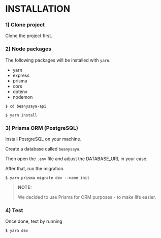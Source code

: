 # INSTALLATION

### 1) Clone project
Clone the project first.


### 2) Node packages
The following packages will be installed with `yarn`.
- yarn
- express
- prisma
- cors
- dotenv
- nodemon

```
$ cd beanysaya-api
```

```
$ yarn install
```


### 3) Prisma ORM (PostgreSQL)

Install PostgreSQL on your machine.

Create a database called `beanysaya`.

Then open the `.env` file and adjust the DATABASE_URL in your case.

After that, run the migration.

```
$ yarn prisma migrate dev --name init
```

> **NOTE:**
>
> We decided to use Prisma for ORM purposes - to make life easier.

### 4) Test

Once done, test by running

```
$ yarn dev
```